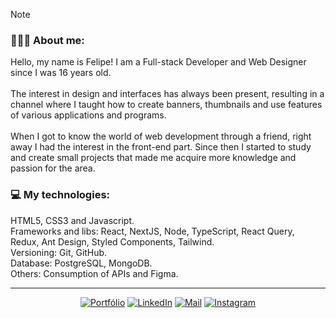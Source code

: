 > [!NOTE]
> ### 🧑🏽‍💻 About me:
> Hello, my name is Felipe! I am a Full-stack Developer and Web Designer since I was 16 years old.
> </br>
> </br>
> The interest in design and interfaces has always been present, resulting in a channel where I taught how to create banners, thumbnails and use features of various applications and programs.
> </br>
> </br>
> When I got to know the world of web development through a friend, right away I had the interest in the front-end part. Since then I started to study and create small projects that made me acquire more knowledge and passion for the area.
> </br>
>  ### 💻 My technologies:
>  HTML5, CSS3 and Javascript.
> </br>
>  Frameworks and libs: React, NextJS, Node, TypeScript, React Query, Redux, Ant Design, Styled Components, Tailwind.
> </br>
>  Versioning: Git, GitHub.
> </br>
> Database: PostgreSQL, MongoDB.
> </br>
> Others: Consumption of APIs and Figma.
>

---

<div align="center">
  
  [![Portfólio](https://img.shields.io/badge/Portfólio-black?style=flat-square&logo=Read.cv)](https://mfelipesilva-v2.vercel.app)
  [![LinkedIn](https://img.shields.io/badge/LinkedIn-black?style=flat-square&logo=linkedIn&logoColor=0073B1)](https://linkedin.com/in/mfelipesilva)
  [![Mail](https://img.shields.io/badge/Mail-black?style=flat-square&logo=gmail)](mailto://silvaafelipe016@gmail.com)
  [![Instagram](https://img.shields.io/badge/Instagram-black?style=flat-square&logo=instagram)](https://instagram.com/mfelipesilva_)
</div>

